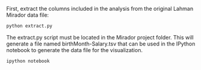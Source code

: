 First, extract the columns included in the analysis from the original Lahman Mirador data file:

```bash
python extract.py
```

The extract.py script must be located in the Mirador project folder. This will generate a file named birthMonth-Salary.tsv that can be used in the IPython notebook to generate the data file for the visualization.

```bash
ipython notebook
```